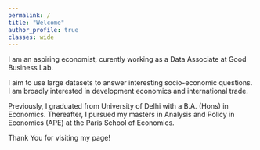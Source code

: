 ```yaml
---
permalink: /
title: "Welcome"
author_profile: true
classes: wide
---
```


I am an aspiring economist, curently working as a Data Associate at Good Business Lab. 

I aim to use large datasets to answer interesting socio-economic questions. I am broadly interested in development economics and international trade. 

Previously, I graduated from University of Delhi with a B.A. (Hons) in Economics. Thereafter, I pursued my masters in Analysis and Policy in Economics (APE) at the Paris School of Economics.

Thank You for visiting my page!

